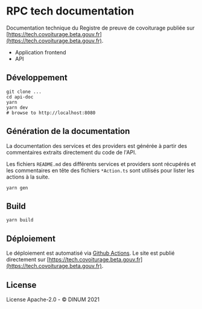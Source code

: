 # RPC tech documentation

Documentation technique du Registre de preuve de covoiturage publiée sur [https://tech.covoiturage.beta.gouv.fr](https://tech.covoiturage.beta.gouv.fr).

- Application frontend
- API

## Développement

```shell
git clone ...
cd api-doc
yarn
yarn dev
# browse to http://localhost:8080
```

## Génération de la documentation

La documentation des services et des providers est générée à partir des commentaires extraits directement du code de l'API.

Les fichiers `README.md` des différents services et providers sont récupérés et les commentaires en tête des fichiers `*Action.ts` sont utilisés pour lister les actions à la suite.

```shell
yarn gen
```

## Build

```shell
yarn build
```

## Déploiement

Le déploiement est automatisé via [Github Actions](https://github.com/betagouv/preuve-covoiturage/actions). Le site est publié directement sur [https://tech.covoiturage.beta.gouv.fr](https://tech.covoiturage.beta.gouv.fr).

## License

License Apache-2.0 - © DINUM 2021

